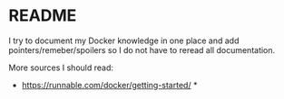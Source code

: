 # README
I try to document my Docker knowledge in one place and add pointers/remeber/spoilers so I do not have to reread all documentation.



More sources I should read:

* https://runnable.com/docker/getting-started/
  * 